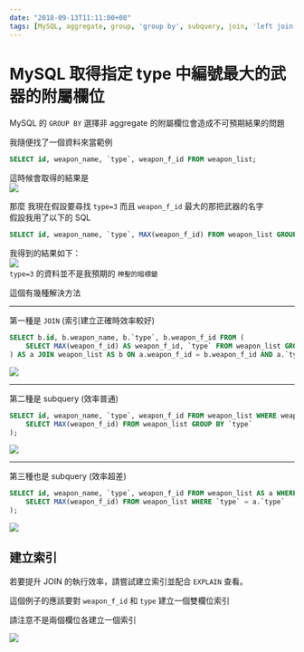 ```yaml
---
date: "2018-09-13T11:11:00+08"
tags: [MySQL, aggregate, group, 'group by', subquery, join, 'left join']
---
```

# MySQL 取得指定 type 中編號最大的武器的附屬欄位

MySQL 的 `GROUP BY` 選擇非 aggregate 的附屬欄位會造成不可預期結果的問題

我隨便找了一個資料來當範例
```sql
SELECT id, weapon_name, `type`, weapon_f_id FROM weapon_list;
```
這時候會取得的結果是  
![](https://i.imgur.com/nmTa6r9.png)

那麼 我現在假設要尋找 `type=3` 而且 `weapon_f_id` 最大的那把武器的名字  
假設我用了以下的 SQL
```sql
SELECT id, weapon_name, `type`, MAX(weapon_f_id) FROM weapon_list GROUP BY `type`;
```
我得到的結果如下：  
![](https://i.imgur.com/ExiEYQl.png)  
`type=3` 的資料並不是我預期的 `神聖的暗標鎗`

這個有幾種解決方法

- - -

第一種是 `JOIN` (索引建立正確時效率較好)
```sql
SELECT b.id, b.weapon_name, b.`type`, b.weapon_f_id FROM (
    SELECT MAX(weapon_f_id) AS weapon_f_id, `type` FROM weapon_list GROUP BY `type`
) AS a JOIN weapon_list AS b ON a.weapon_f_id = b.weapon_f_id AND a.`type` = b.`type`;
```
![](https://i.imgur.com/rESrit8.png)

- - -

第二種是 subquery (效率普通)
```sql
SELECT id, weapon_name, `type`, weapon_f_id FROM weapon_list WHERE weapon_f_id IN (
    SELECT MAX(weapon_f_id) FROM weapon_list GROUP BY `type`
);
```
![](https://i.imgur.com/AHOBseE.png)

- - -

第三種也是 subquery (效率超差)
```sql
SELECT id, weapon_name, `type`, weapon_f_id FROM weapon_list AS a WHERE weapon_f_id = (
    SELECT MAX(weapon_f_id) FROM weapon_list WHERE `type` = a.`type`
);
```
![](https://i.imgur.com/lKZenk5.png)

## 建立索引

若要提升 JOIN 的執行效率，請嘗試建立索引並配合 `EXPLAIN` 查看。

這個例子的應該要對 `weapon_f_id` 和 `type` 建立一個雙欄位索引

請注意不是兩個欄位各建立一個索引

![](https://i.imgur.com/d0m9fxc.png)
